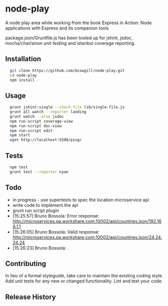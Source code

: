 node-play
=========

A node play area while working from the book Express in Action: Node applications with Express and its companion tools

package.json/Gruntfile.js has been tooled up for jshint, jsdoc, mocha/chai/sinon unit testing and istanbul coverage reporting.

## Installation

```bash
  git clone https://github.com/bcowgill/node-play.git
  cd node-play
  npm install
```

## Usage

```bash
  grunt jshint:single --check-file lib/single-file.js
  grunt all watch --reporter landing
  grunt watch --also jsdoc
  npm run-script coverage-view
  npm run-script doc-view
  npm run-script edit
  npm start
  wget http://localhost:5508/ping/
```

## Tests

```bash
  npm test
  grunt test --reporter nyan
```

## Todo

- in progress - use supertests to spec the location microservice api
- write code to implement the api
- grunt run script plugin
- [15:25:57] Bruno Bossola: Error response:
http://microservices.qa.workshare.com:10002/api/countries.json/192.168.1.1
- [15:26:05] Bruno Bossola: Valid response:
http://microservices.qa.workshare.com:10002/api/countries.json/24.24.24.24
- [15:26:23] Bruno Bossola: .

## Contributing

In lieu of a formal styleguide, take care to maintain the existing coding style.
Add unit tests for any new or changed functionality. Lint and test your code.

## Release History

